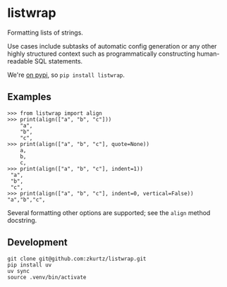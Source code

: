 # listwrap

Formatting lists of strings.

Use cases include subtasks of automatic config generation or any other highly structured context such as programmatically constructing human-readable SQL statements.

We're [on pypi](https://pypi.org/project/listwrap/), so `pip install listwrap`.

## Examples

```
>>> from listwrap import align
>>> print(align(["a", "b", "c"]))
    "a",
    "b",
    "c",
>>> print(align(["a", "b", "c"], quote=None))
    a,
    b,
    c,
>>> print(align(["a", "b", "c"], indent=1))
 "a",
 "b",
 "c",
>>> print(align(["a", "b", "c"], indent=0, vertical=False))
"a","b","c",
```
Several formatting other options are supported; see the `align` method docstring.

## Development

```
git clone git@github.com:zkurtz/listwrap.git
pip install uv
uv sync
source .venv/bin/activate
```
